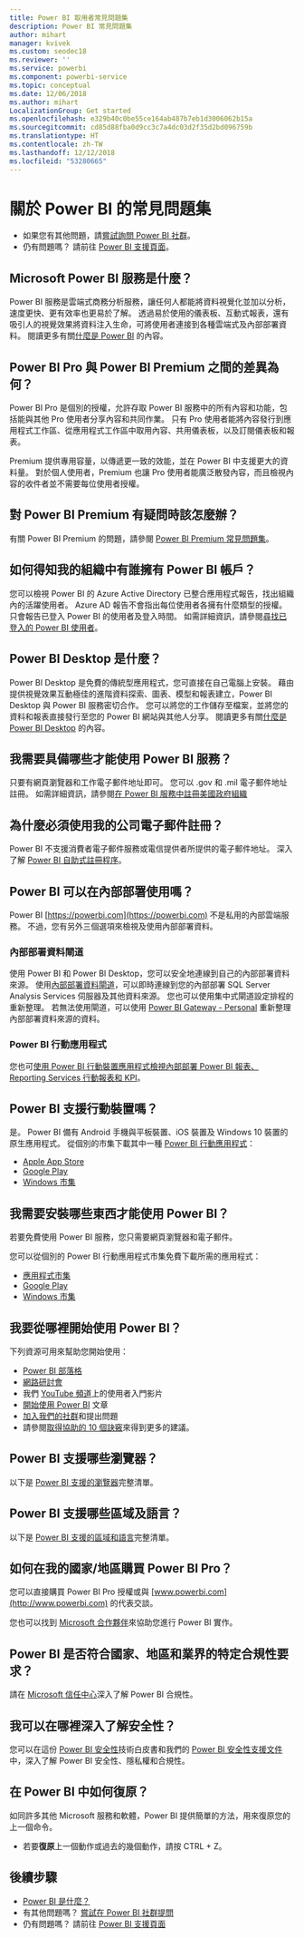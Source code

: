 ```yaml
---
title: Power BI 取用者常見問題集
description: Power BI 常見問題集
author: mihart
manager: kvivek
ms.custom: seodec18
ms.reviewer: ''
ms.service: powerbi
ms.component: powerbi-service
ms.topic: conceptual
ms.date: 12/06/2018
ms.author: mihart
LocalizationGroup: Get started
ms.openlocfilehash: e329b40c0be55ce164ab487b7eb1d3006062b15a
ms.sourcegitcommit: cd85d88fba0d9cc3c7a4dc03d2f35d2bd096759b
ms.translationtype: HT
ms.contentlocale: zh-TW
ms.lasthandoff: 12/12/2018
ms.locfileid: "53280665"
---
```

# <a name="frequently-asked-questions-about-power-bi"></a>關於 Power BI 的常見問題集
* 如果您有其他問題，請[嘗試詢問 Power BI 社群](http://community.powerbi.com/)。
* 仍有問題嗎？ 請前往 [Power BI 支援頁面](https://powerbi.microsoft.com/support/)。

## <a name="what-is-microsoft-power-bi-service"></a>Microsoft Power BI 服務是什麼？
Power BI 服務是雲端式商務分析服務，讓任何人都能將資料視覺化並加以分析，速度更快、更有效率也更易於了解。 透過易於使用的儀表板、互動式報表，還有吸引人的視覺效果將資料注入生命，可將使用者連接到各種雲端式及內部部署資料。 閱讀更多有關[什麼是 Power BI](../power-bi-overview.md) 的內容。

## <a name="whats-the-difference-between-power-bi-pro-and-power-bi-premium"></a>Power BI Pro 與 Power BI Premium 之間的差異為何？
Power BI Pro 是個別的授權，允許存取 Power BI 服務中的所有內容和功能，包括能與其他 Pro 使用者分享內容和共同作業。 只有 Pro 使用者能將內容發行到應用程式工作區、從應用程式工作區中取用內容、共用儀表板，以及訂閱儀表板和報表。 

Premium 提供專用容量，以傳遞更一致的效能，並在 Power BI 中支援更大的資料量。 對於個人使用者，Premium 也讓 Pro 使用者能廣泛散發內容，而且檢視內容的收件者並不需要每位使用者授權。

## <a name="what-if-i-have-questions-about-power-bi-premium"></a>對 Power BI Premium 有疑問時該怎麼辦？
有關 Power BI Premium 的問題，請參閱 [Power BI Premium 常見問題集](../service-premium-faq.md)。

## <a name="how-do-i-find-out-who-in-my-organization-has-a-power-bi-account"></a>如何得知我的組織中有誰擁有 Power BI 帳戶？
您可以檢視 Power BI 的 Azure Active Directory 已整合應用程式報告，找出組織內的活躍使用者。 Azure AD 報告不會指出每位使用者各擁有什麼類型的授權。 只會報告已登入 Power BI 的使用者及登入時間。 如需詳細資訊，請參閱[尋找已登入的 Power BI 使用者](../service-admin-access-usage.md)。

## <a name="what-is-power-bi-desktop"></a>Power BI Desktop 是什麼？
Power BI Desktop 是免費的傳統型應用程式，您可直接在自己電腦上安裝。 藉由提供視覺效果互動極佳的進階資料探索、圖表、模型和報表建立，Power BI Desktop 與 Power BI 服務密切合作。 您可以將您的工作儲存至檔案，並將您的資料和報表直接發行至您的 Power BI 網站與其他人分享。 閱讀更多有關[什麼是 Power BI Desktop](../desktop-what-is-desktop.md) 的內容。

## <a name="what-do-i-need-to-use-power-bi-service"></a>我需要具備哪些才能使用 Power BI 服務？
只要有網頁瀏覽器和工作電子郵件地址即可。 您可以 .gov 和 .mil 電子郵件地址註冊。 如需詳細資訊，請參閱[在 Power BI 服務中註冊美國政府組織](../service-govus-signup.md) 

## <a name="why-do-i-have-to-sign-up-with-my-work-email"></a>為什麼必須使用我的公司電子郵件註冊？
Power BI 不支援消費者電子郵件服務或電信提供者所提供的電子郵件地址。 深入了解 [Power BI 自助式註冊程序](../service-self-service-signup-for-power-bi.md)。

## <a name="is-power-bi-available-on-premises"></a>Power BI 可以在內部部署使用嗎？
Power BI [https://powerbi.com](https://powerbi.com) 不是私用的內部雲端服務。 不過，您有另外三個選項來檢視及使用內部部署資料。 

### <a name="on-premises-data-gateway"></a>內部部署資料閘道
使用 Power BI 和 Power BI Desktop，您可以安全地連線到自己的內部部署資料來源。 使用[內部部署資料閘道](../service-gateway-onprem.md)，可以即時連線到您的內部部署 SQL Server Analysis Services 伺服器及其他資料來源。 您也可以使用集中式閘道設定排程的重新整理。 若無法使用閘道，可以使用 [Power BI Gateway - Personal](../service-gateway-personal-mode.md) 重新整理內部部署資料來源的資料。

### <a name="power-bi-mobile-apps"></a>Power BI 行動應用程式
您也可[使用 Power BI 行動裝置應用程式檢視內部部署 Power BI 報表、Reporting Services 行動報表和 KPI](mobile/mobile-app-ssrs-kpis-mobile-on-premises-reports.md)。

## <a name="does-power-bi-support-mobile-devices"></a>Power BI 支援行動裝置嗎？
是。 Power BI 備有 Android 手機與平板裝置、iOS 裝置及 Windows 10 裝置的原生應用程式。 從個別的市集下載其中一種 [Power BI 行動應用程式](https://powerbi.microsoft.com/mobile)：  

* [Apple App Store](http://go.microsoft.com/fwlink/?LinkId=526218)
* [Google Play](http://go.microsoft.com/fwlink/?LinkID=544867&clcid=0x409)
* [Windows 市集](http://go.microsoft.com/fwlink/?LinkId=526478)



## <a name="what-do-i-need-to-install-in-order-to-use-power-bi"></a>我需要安裝哪些東西才能使用 Power BI？
若要免費使用 Power BI 服務，您只需要網頁瀏覽器和電子郵件。

您可以從個別的 Power BI 行動應用程式市集免費下載所需的應用程式：

* [應用程式市集](http://go.microsoft.com/fwlink/?LinkId=526218)
* [Google Play](http://go.microsoft.com/fwlink/?LinkID=544867&clcid=0x409)
* [Windows 市集](http://go.microsoft.com/fwlink/?LinkId=526478)

## <a name="where-do-i-get-started-with-power-bi"></a>我要從哪裡開始使用 Power BI？
下列資源可用來幫助您開始使用：

* [Power BI 部落格](http://blogs.msdn.com/b/powerbi/)
* [網路研討會](../webinars.md)
* 我們 [YouTube 頻道](https://www.youtube.com/user/mspowerbi)上的使用者入門影片
* [開始使用 Power BI](../service-get-started.md) 文章
* [加入我們的社群](https://community.powerbi.com/)和提出問題
* 請參閱[取得協助的 10 個訣竅](../service-tips-for-finding-help.md)來得到更多的建議。

## <a name="what-browsers-does-power-bi-support"></a>Power BI 支援哪些瀏覽器？
以下是 [Power BI 支援的瀏覽器](../service-browser-support.md)完整清單。

## <a name="what-regions-and-languages-does-power-bi-support"></a>Power BI 支援哪些區域及語言？
以下是 [Power BI 支援的區域和語言](../supported-languages-countries-regions.md)完整清單。

## <a name="how-can-i-buy-power-bi-pro-in-my-country"></a>如何在我的國家/地區購買 Power BI Pro？
您可以直接購買 Power BI Pro 授權或與 [www.powerbi.com](http://www.powerbi.com) 的代表交談。

您也可以找到 [Microsoft 合作夥伴](https://partner.microsoft.com/)來協助您進行 Power BI 實作。

## <a name="does-power-bi-meet-national-regional-and-industry-specific-compliance-requirements"></a>Power BI 是否符合國家、地區和業界的特定合規性要求？
請在 [Microsoft 信任中心](http://go.microsoft.com/fwlink/?LinkId=785324)深入了解 Power BI 合規性。

## <a name="where-can-i-learn-more-about-security"></a>我可以在哪裡深入了解安全性？
您可以在這份 [Power BI 安全性](http://go.microsoft.com/fwlink/?LinkId=829185)技術白皮書和我們的 [Power BI 安全性支援文件](../service-admin-power-bi-security.md)中，深入了解 Power BI 安全性、隱私權和合規性。

## <a name="how-do-i-undo-in-power-bi"></a>在 Power BI 中如何復原？
如同許多其他 Microsoft 服務和軟體，Power BI 提供簡單的方法，用來復原您的上一個命令。 

* 若要**復原**上一個動作或過去的幾個動作，請按 CTRL + Z。

## <a name="next-steps"></a>後續步驟
* [Power BI 是什麼？](../power-bi-overview.md)
* 有其他問題嗎？ [嘗試在 Power BI 社群提問](http://community.powerbi.com/)
* 仍有問題嗎？ 請前往 [Power BI 支援頁面](https://powerbi.microsoft.com/support/)

